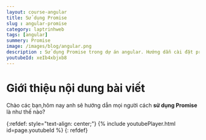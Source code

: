 ```yaml
---
layout: course-angular
title: Sử dụng Promise
slug : angular-promise
category: laptrinhweb
tags: [angular]
summery: Promise   
image: /images/blog/angular.png
description : Sử dụng Promise trong dự án angular. Hướng dẫn cài đặt promise vào dự án Angular. Hướng dẫn các tạo một ứng dụng promise và nhúng promise vào dự án.
youtubeId: xeIb4xbjxb8
---
```


# **Giới thiệu nội dung bài viết**

Chào các bạn,hôm nay anh sẽ hướng dẫn mọi người cách <b>sử dụng Promise </b> là như thế nào?

{:refdef: style="text-align: center;"}
{% include youtubePlayer.html id=page.youtubeId %}
{: refdef}